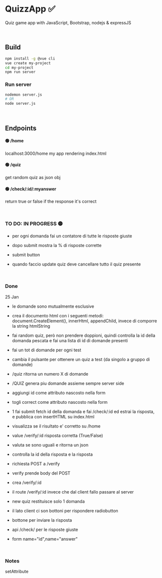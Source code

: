 # QuizzApp ✅ 
Quiz game app with JavaScript, Bootstrap, nodejs & expressJS

<br>

## Build
```bash
npm install -g @vue cli
vue create my-project
cd my-project
npm run server
```
### Run server
```bash
nodemon server.js
# OR
node server.js
```
<br>

## Endpoints

#### 🟢 **/home**
localhost:3000/home my app rendering index.html

#### 🟢 **/quiz**
get random quiz as json obj

#### 🟢 **/check/:id/:myanswer**
return true or false if the response it's correct

<br>

### TO DO: IN PROGRESS 🟡
- per ogni domanda fai un contatore di tutte le risposte giuste
- dopo submit mostra la % di risposte corrette
- submit button

- quando faccio update quiz deve cancellare tutto il quiz presente

<br>


### Done 
25 Jan
- le domande sono mutualmente esclusive
- crea il documento html con i seguenti metodi: document.CreateElement(), innerHtml, appendChild, invece di comporre la string htmlString
- fai random quiz, però non prendere doppioni, quindi controlla la id della domanda pescata e fai una lista di id di domande presenti 
- fai un tot di domande per ogni test

- cambia il pulsante per ottenere un quiz a test (da singolo a gruppo di domande)
- /quiz ritorna un numero X di domande
- /QUIZ genera piu domande assieme sempre server side
- aggiungi id come attributo nascosto nella form
- togli correct come attributo nascosto nella form
- 1 fai submit fetch id della domanda e fai /check/:id ed estrai la risposta, e pubblica con insertHTML su index.html 
- visualizza se il risultato e' corretto su /home
- value /verify/:id risposta corretta (True/False) 
- valuta se sono uguali e ritorna un json
- controlla la id della risposta e la risposta
- richiesta POST a /verify
- verify prende body del POST
- crea /verify/:id
- il route /verify/:id invece che dal client fallo passare al server
- new quiz restituisce solo 1 domanda
- il lato client ci son bottoni per rispondere radiobutton
- bottone per inviare la risposta
- api /check/ per le risposte giuste
- form name="id",name="answer"

<br>

### Notes









setAttribute